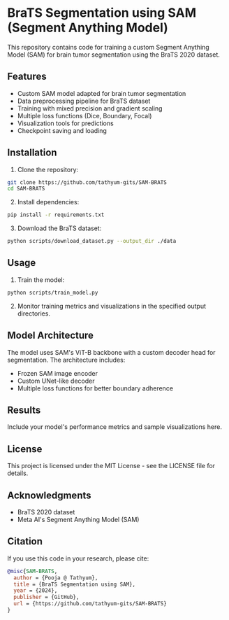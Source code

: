 # BraTS Segmentation using SAM (Segment Anything Model)

This repository contains code for training a custom Segment Anything Model (SAM) for brain tumor segmentation using the BraTS 2020 dataset.

## Features

- Custom SAM model adapted for brain tumor segmentation
- Data preprocessing pipeline for BraTS dataset
- Training with mixed precision and gradient scaling
- Multiple loss functions (Dice, Boundary, Focal)
- Visualization tools for predictions
- Checkpoint saving and loading

## Installation

1. Clone the repository:
```bash
git clone https://github.com/tathyum-gits/SAM-BRATS
cd SAM-BRATS
```

2. Install dependencies:
```bash
pip install -r requirements.txt
```

3. Download the BraTS dataset:
```bash
python scripts/download_dataset.py --output_dir ./data
```

## Usage

1. Train the model:
```bash
python scripts/train_model.py
```

2. Monitor training metrics and visualizations in the specified output directories.

## Model Architecture

The model uses SAM's ViT-B backbone with a custom decoder head for segmentation. The architecture includes:
- Frozen SAM image encoder
- Custom UNet-like decoder
- Multiple loss functions for better boundary adherence

## Results

Include your model's performance metrics and sample visualizations here.

## License

This project is licensed under the MIT License - see the LICENSE file for details.

## Acknowledgments

- BraTS 2020 dataset
- Meta AI's Segment Anything Model (SAM)

## Citation

If you use this code in your research, please cite:

```bibtex
@misc{SAM-BRATS,
  author = {Pooja @ Tathyum},
  title = {BraTS Segmentation using SAM},
  year = {2024},
  publisher = {GitHub},
  url = {https://github.com/tathyum-gits/SAM-BRATS}
}
```
